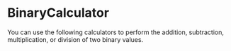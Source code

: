 # BinaryCalculator

You can use the following calculators to perform the addition, subtraction, multiplication, or division of two binary values.
